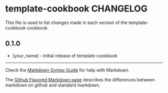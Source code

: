 template-cookbook CHANGELOG
===========================

This file is used to list changes made in each version of the template-cookbook cookbook.

0.1.0
-----
- [your_name] - Initial release of template-cookbook

- - -
Check the [Markdown Syntax Guide](http://daringfireball.net/projects/markdown/syntax) for help with Markdown.

The [Github Flavored Markdown page](http://github.github.com/github-flavored-markdown/) describes the differences between markdown on github and standard markdown.
